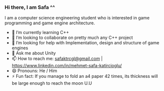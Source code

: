 ### Hi there, I am Safa ^^
I am a computer science engineering student who is interested in game programming and game engine architecture.

- 🌱 I’m currently learning C++
- 👯 I’m looking to collaborate on pretty much any C++ project
- 🤔 I’m looking for help with Implementation, design and structure of game engines 
- 💬 Ask me about Unity
- 📫 How to reach me: safaktrcgl@gmail.com | https://www.linkedin.com/in/mehmet-safa-katircioglu/
- 😄 Pronouns: He / Him
- ⚡ Fun fact: If you manage to fold an a4 paper 42 times, its thickness will be large enough to reach the moon U.U
